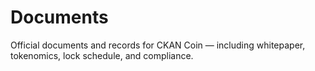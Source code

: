 # Documents
Official documents and records for CKAN Coin — including whitepaper, tokenomics, lock schedule, and compliance.
